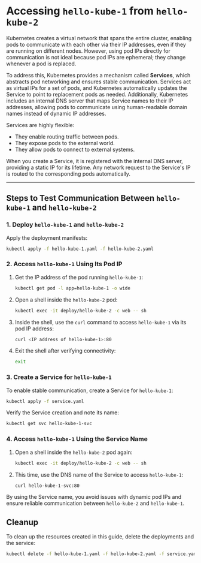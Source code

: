 # Accessing `hello-kube-1` from `hello-kube-2`

Kubernetes creates a virtual network that spans the entire cluster, enabling pods to communicate with each other via their IP addresses, even if they are running on different nodes. However, using pod IPs directly for communication is not ideal because pod IPs are ephemeral; they change whenever a pod is replaced.

To address this, Kubernetes provides a mechanism called **Services**, which abstracts pod networking and ensures stable communication. Services act as virtual IPs for a set of pods, and Kubernetes automatically updates the Service to point to replacement pods as needed. Additionally, Kubernetes includes an internal DNS server that maps Service names to their IP addresses, allowing pods to communicate using human-readable domain names instead of dynamic IP addresses.

Services are highly flexible:
- They enable routing traffic between pods.
- They expose pods to the external world.
- They allow pods to connect to external systems.

When you create a Service, it is registered with the internal DNS server, providing a static IP for its lifetime. Any network request to the Service's IP is routed to the corresponding pods automatically.

---

## Steps to Test Communication Between `hello-kube-1` and `hello-kube-2`

### 1. Deploy `hello-kube-1` and `hello-kube-2`
Apply the deployment manifests:

```sh
kubectl apply -f hello-kube-1.yaml -f hello-kube-2.yaml
```

### 2. Access `hello-kube-1` Using Its Pod IP
1. Get the IP address of the pod running `hello-kube-1`:

   ```sh
   kubectl get pod -l app=hello-kube-1 -o wide
   ```

2. Open a shell inside the `hello-kube-2` pod:

   ```sh
   kubectl exec -it deploy/hello-kube-2 -c web -- sh
   ```

3. Inside the shell, use the `curl` command to access `hello-kube-1` via its pod IP address:

   ```sh
   curl <IP address of hello-kube-1>:80
   ```

4. Exit the shell after verifying connectivity:

   ```sh
   exit
   ```

### 3. Create a Service for `hello-kube-1`
To enable stable communication, create a Service for `hello-kube-1`:

```sh
kubectl apply -f service.yaml
```

Verify the Service creation and note its name:

```sh
kubectl get svc hello-kube-1-svc
```

### 4. Access `hello-kube-1` Using the Service Name
1. Open a shell inside the `hello-kube-2` pod again:

   ```sh
   kubectl exec -it deploy/hello-kube-2 -c web -- sh
   ```

2. This time, use the DNS name of the Service to access `hello-kube-1`:

   ```sh
   curl hello-kube-1-svc:80
   ```

By using the Service name, you avoid issues with dynamic pod IPs and ensure reliable communication between `hello-kube-2` and `hello-kube-1`.

## Cleanup
To clean up the resources created in this guide, delete the deployments and the service:

```sh
kubectl delete -f hello-kube-1.yaml -f hello-kube-2.yaml -f service.yaml
```
